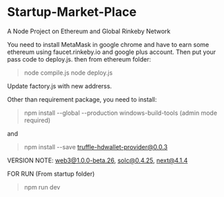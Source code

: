 # Startup-Market-Place
A Node Project on Ethereum and Global Rinkeby Network

You need to install MetaMask in google chrome and have to earn some ethereum using faucet.rinkeby.io and google plus account. Then put your pass code to deploy.js.
then from ethereum folder: 
> node compile.js
> node deploy.js

Update factory.js with new addrerss.

Other than requirement package, you need to install:

> npm install --global --production windows-build-tools (admin mode required)

and

> npm install --save truffle-hdwallet-provider@0.0.3

VERSION NOTE: web3@1.0.0-beta.26, solc@0.4.25, next@4.1.4

FOR RUN (From startup folder)

> npm run dev


